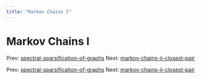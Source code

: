 ```yaml
---
title: "Markov Chains I"
---
```


# Markov Chains I

Prev: [spectral-sparsification-of-graphs](spectral-sparsification-of-graphs.md)
Next: [markov-chains-ii-closest-pair](markov-chains-ii-closest-pair.md)

Prev: [spectral-sparsification-of-graphs](spectral-sparsification-of-graphs.md)
Next: [markov-chains-ii-closest-pair](markov-chains-ii-closest-pair.md)
